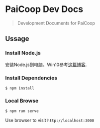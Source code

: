 # PaiCoop Dev Docs

> Development Documents for PaiCoop

## Ussage


### Install Node.js

安装Node.js到电脑。Win10参考[这篇博客](https://segmentfault.com/a/1190000038318834).


### Install Dependencies

```shell
$ npm install
```

### Local Browse

```shell
$ npm run serve
```

Use browser to visit `http://localhost:3000`

